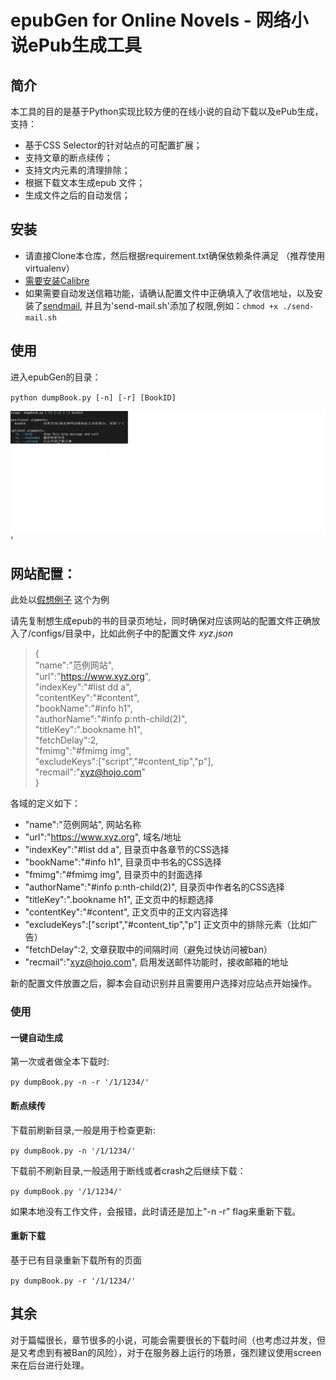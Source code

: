 # epubGen for Online Novels - 网络小说ePub生成工具

## 简介

本工具的目的是基于Python实现比较方便的在线小说的自动下载以及ePub生成，支持：

- 基于CSS Selector的针对站点的可配置扩展；
- 支持文章的断点续传；
- 支持文内元素的清理排除；
- 根据下载文本生成epub 文件；
- 生成文件之后的自动发信；


## 安装

- 请直接Clone本仓库，然后根据requirement.txt确保依赖条件满足 （推荐使用virtualenv）
- [需要安装Calibre](https://www.linuxcapable.com/how-to-install-calibre-on-ubuntu-linux/)
- 如果需要自动发送信箱功能，请确认配置文件中正确填入了收信地址，以及安装了[sendmail](https://developer.aliyun.com/article/712611), 并且为'send-mail.sh'添加了权限,例如：`chmod +x ./send-mail.sh`




## 使用

进入epubGen的目录：

`python dumpBook.py [-n] [-r] [BookID]`

![readme.png](https://github.com/shinemoon/epubGen/blob/main/readme.png?raw=true)'

## 网站配置：

此处以[假想例子](https://www.xyz.org/1/1234/) 这个为例

请先复制想生成epub的书的目录页地址，同时确保对应该网站的配置文件正确放入了/configs/目录中，比如此例子中的配置文件 *xyz.json*

 
> {     
>     "name":"范例网站",       
>     "url":"https://www.xyz.org",     
>     "indexKey":"#list dd a",     
>     "contentKey":"#content",     
>     "bookName":"#info h1",     
>     "authorName":"#info p:nth-child(2)",     
>     "titleKey":".bookname h1",     
>     "fetchDelay":2,     
>     "fmimg":"#fmimg img",     
>     "excludeKeys":["script","#content_tip","p"],    
>     "recmail":"xyz@hojo.com"    
> }     

各域的定义如下：

- "name":"范例网站",                                        网站名称
- "url":"https://www.xyz.org",                              域名/地址
- "indexKey":"#list dd a",                                  目录页中各章节的CSS选择
- "bookName":"#info h1",                                    目录页中书名的CSS选择
- "fmimg":"#fmimg img",                                     目录页中的封面选择
- "authorName":"#info p:nth-child(2)",                      目录页中作者名的CSS选择
- "titleKey":".bookname h1",                                正文页中的标题选择
- "contentKey":"#content",                                  正文页中的正文内容选择
- "excludeKeys":["script","#content_tip","p"]               正文页中的排除元素（比如广告）
- "fetchDelay":2,                                           文章获取中的间隔时间（避免过快访问被ban）
- "recmail":"xyz@hojo.com",                                 启用发送邮件功能时，接收邮箱的地址


新的配置文件放置之后，脚本会自动识别并且需要用户选择对应站点开始操作。


### 使用 

#### 一键自动生成

第一次或者做全本下载时: 

`py dumpBook.py -n -r '/1/1234/'`


#### 断点续传

下载前刷新目录,一般是用于检查更新:

`py dumpBook.py -n '/1/1234/'`

下载前不刷新目录,一般适用于断线或者crash之后继续下载：

`py dumpBook.py '/1/1234/'`

如果本地没有工作文件，会报错，此时请还是加上"-n -r" flag来重新下载。

#### 重新下载

基于已有目录重新下载所有的页面

`py dumpBook.py -r '/1/1234/'`

## 其余

对于篇幅很长，章节很多的小说，可能会需要很长的下载时间（也考虑过并发，但是又考虑到有被Ban的风险），对于在服务器上运行的场景，强烈建议使用screen来在后台进行处理。


